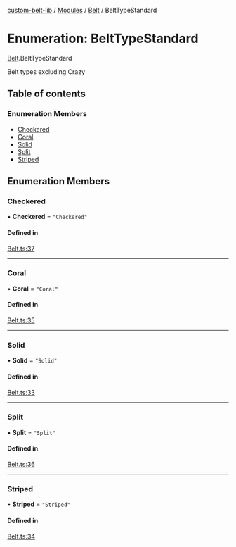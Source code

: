 [custom-belt-lib](../README.md) / [Modules](../modules.md) / [Belt](../modules/Belt.md) / BeltTypeStandard

# Enumeration: BeltTypeStandard

[Belt](../modules/Belt.md).BeltTypeStandard

Belt types excluding Crazy

## Table of contents

### Enumeration Members

- [Checkered](Belt.BeltTypeStandard.md#checkered)
- [Coral](Belt.BeltTypeStandard.md#coral)
- [Solid](Belt.BeltTypeStandard.md#solid)
- [Split](Belt.BeltTypeStandard.md#split)
- [Striped](Belt.BeltTypeStandard.md#striped)

## Enumeration Members

### Checkered

• **Checkered** = ``"Checkered"``

#### Defined in

[Belt.ts:37](https://github.com/jeffholst/custom-belt/blob/392183a/packages/custom-belt-lib/src/Belt.ts#L37)

___

### Coral

• **Coral** = ``"Coral"``

#### Defined in

[Belt.ts:35](https://github.com/jeffholst/custom-belt/blob/392183a/packages/custom-belt-lib/src/Belt.ts#L35)

___

### Solid

• **Solid** = ``"Solid"``

#### Defined in

[Belt.ts:33](https://github.com/jeffholst/custom-belt/blob/392183a/packages/custom-belt-lib/src/Belt.ts#L33)

___

### Split

• **Split** = ``"Split"``

#### Defined in

[Belt.ts:36](https://github.com/jeffholst/custom-belt/blob/392183a/packages/custom-belt-lib/src/Belt.ts#L36)

___

### Striped

• **Striped** = ``"Striped"``

#### Defined in

[Belt.ts:34](https://github.com/jeffholst/custom-belt/blob/392183a/packages/custom-belt-lib/src/Belt.ts#L34)
